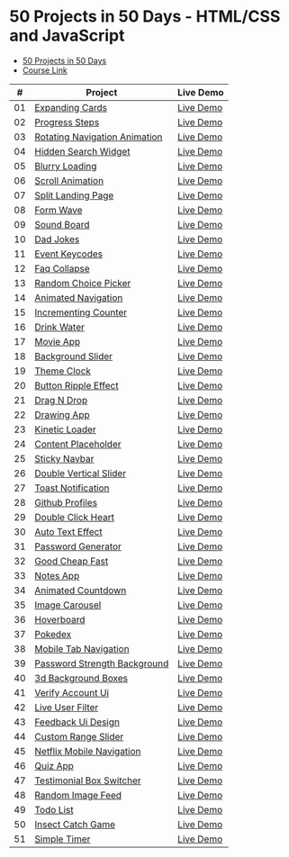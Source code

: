 # 50 Projects in 50 Days - HTML/CSS and JavaScript

-   [50 Projects in 50 Days](https://50projects50days.com/)
-   [Course Link](https://www.traversymedia.com/50-Projects-In-50-Days)

|  #  | Project                                                                                                              | Live Demo                                                                            |
| :-: | -------------------------------------------------------------------------------------------------------------------- | ------------------------------------------------------------------------------------ |
| 01  | [Expanding Cards](https://github.com/sanoojes/50Days-50Projects/tree/main/expanding-cards)                           | [Live Demo](https://sanooj.is-a.dev/50Days-50Projects/expanding-cards/)              |
| 02  | [Progress Steps](https://github.com/sanoojes/50Days-50Projects/tree/main/progress-steps)                             | [Live Demo](https://sanooj.is-a.dev/50Days-50Projects/progress-steps/)               |
| 03  | [Rotating Navigation Animation](https://github.com/sanoojes/50Days-50Projects/tree/main/rotating-nav-animation)      | [Live Demo](https://sanooj.is-a.dev/50Days-50Projects/rotating-nav-animation/)       |
| 04  | [Hidden Search Widget](https://github.com/sanoojes/50Days-50Projects/tree/main/hidden-search-widget)                 | [Live Demo](https://sanooj.is-a.dev/50Days-50Projects/hidden-search-widget/)         |
| 05  | [Blurry Loading](https://github.com/sanoojes/50Days-50Projects/tree/main/blurry-loading)                             | [Live Demo](https://sanooj.is-a.dev/50Days-50Projects/blurry-loading/)               |
| 06  | [Scroll Animation](https://github.com/sanoojes/50Days-50Projects/tree/main/scroll-animation)                         | [Live Demo](https://sanooj.is-a.dev/50Days-50Projects/scroll-animation/)             |
| 07  | [Split Landing Page](https://github.com/sanoojes/50Days-50Projects/tree/main/split-landing-page)                     | [Live Demo](https://sanooj.is-a.dev/50Days-50Projects/split-landing-page/)           |
| 08  | [Form Wave](https://github.com/sanoojes/50Days-50Projects/tree/main/form-wave)                                       | [Live Demo](https://sanooj.is-a.dev/50Days-50Projects/form-wave/)                    |
| 09  | [Sound Board](https://github.com/sanoojes/50Days-50Projects/tree/main/sound-board)                                   | [Live Demo](https://sanooj.is-a.dev/50Days-50Projects/sound-board/)                  |
| 10  | [Dad Jokes](https://github.com/sanoojes/50Days-50Projects/tree/main/dad-jokes)                                       | [Live Demo](https://sanooj.is-a.dev/50Days-50Projects/dad-jokes/)                    |
| 11  | [Event Keycodes](https://github.com/sanoojes/50Days-50Projects/tree/main/event-keycodes)                             | [Live Demo](https://sanooj.is-a.dev/50Days-50Projects/event-keycodes/)               |
| 12  | [Faq Collapse](https://github.com/sanoojes/50Days-50Projects/tree/main/faq-collapse)                                 | [Live Demo](https://sanooj.is-a.dev/50Days-50Projects/faq-collapse/)                 |
| 13  | [Random Choice Picker](https://github.com/sanoojes/50Days-50Projects/tree/main/random-choice-picker)                 | [Live Demo](https://sanooj.is-a.dev/50Days-50Projects/random-choice-picker/)         |
| 14  | [Animated Navigation](https://github.com/sanoojes/50Days-50Projects/tree/main/animated-navigation)                   | [Live Demo](https://sanooj.is-a.dev/50Days-50Projects/animated-navigation/)          |
| 15  | [Incrementing Counter](https://github.com/sanoojes/50Days-50Projects/tree/main/incrementing-counter)                 | [Live Demo](https://sanooj.is-a.dev/50Days-50Projects/incrementing-counter/)         |
| 16  | [Drink Water](https://github.com/sanoojes/50Days-50Projects/tree/main/drink-water)                                   | [Live Demo](https://sanooj.is-a.dev/50Days-50Projects/drink-water/)                  |
| 17  | [Movie App](https://github.com/sanoojes/50Days-50Projects/tree/main/movie-app)                                       | [Live Demo](https://sanooj.is-a.dev/50Days-50Projects/movie-app/)                    |
| 18  | [Background Slider](https://github.com/sanoojes/50Days-50Projects/tree/main/background-slider)                       | [Live Demo](https://sanooj.is-a.dev/50Days-50Projects/background-slider/)            |
| 19  | [Theme Clock](https://github.com/sanoojes/50Days-50Projects/tree/main/theme-clock)                                   | [Live Demo](https://sanooj.is-a.dev/50Days-50Projects/theme-clock/)                  |
| 20  | [Button Ripple Effect](https://github.com/sanoojes/50Days-50Projects/tree/main/button-ripple-effect)                 | [Live Demo](https://sanooj.is-a.dev/50Days-50Projects/button-ripple-effect/)         |
| 21  | [Drag N Drop](https://github.com/sanoojes/50Days-50Projects/tree/main/drag-n-drop)                                   | [Live Demo](https://sanooj.is-a.dev/50Days-50Projects/drag-n-drop/)                  |
| 22  | [Drawing App](https://github.com/sanoojes/50Days-50Projects/tree/main/drawing-app)                                   | [Live Demo](https://sanooj.is-a.dev/50Days-50Projects/drawing-app/)                  |
| 23  | [Kinetic Loader](https://github.com/sanoojes/50Days-50Projects/tree/main/kinetic-loader)                             | [Live Demo](https://sanooj.is-a.dev/50Days-50Projects/kinetic-loader/)               |
| 24  | [Content Placeholder](https://github.com/sanoojes/50Days-50Projects/tree/main/content-placeholder)                   | [Live Demo](https://sanooj.is-a.dev/50Days-50Projects/content-placeholder/)          |
| 25  | [Sticky Navbar](https://github.com/sanoojes/50Days-50Projects/tree/main/sticky-navigation)                           | [Live Demo](https://sanooj.is-a.dev/50Days-50Projects/sticky-navbar/)                |
| 26  | [Double Vertical Slider](https://github.com/sanoojes/50Days-50Projects/tree/main/double-vertical-slider)             | [Live Demo](https://sanooj.is-a.dev/50Days-50Projects/double-vertical-slider/)       |
| 27  | [Toast Notification](https://github.com/sanoojes/50Days-50Projects/tree/main/toast-notification)                     | [Live Demo](https://sanooj.is-a.dev/50Days-50Projects/toast-notification/)           |
| 28  | [Github Profiles](https://github.com/sanoojes/50Days-50Projects/tree/main/github-profiles)                           | [Live Demo](https://sanooj.is-a.dev/50Days-50Projects/github-profiles/)              |
| 29  | [Double Click Heart](https://github.com/sanoojes/50Days-50Projects/tree/main/double-click-heart)                     | [Live Demo](https://sanooj.is-a.dev/50Days-50Projects/double-click-heart/)           |
| 30  | [Auto Text Effect](https://github.com/sanoojes/50Days-50Projects/tree/main/auto-text-effect)                         | [Live Demo](https://sanooj.is-a.dev/50Days-50Projects/auto-text-effect/)             |
| 31  | [Password Generator](https://github.com/sanoojes/50Days-50Projects/tree/main/password-generator)                     | [Live Demo](https://sanooj.is-a.dev/50Days-50Projects/password-generator/)           |
| 32  | [Good Cheap Fast](https://github.com/sanoojes/50Days-50Projects/tree/main/good-cheap-fast)                           | [Live Demo](https://sanooj.is-a.dev/50Days-50Projects/good-cheap-fast/)              |
| 33  | [Notes App](https://github.com/sanoojes/50Days-50Projects/tree/main/notes-app)                                       | [Live Demo](https://sanooj.is-a.dev/50Days-50Projects/notes-app/)                    |
| 34  | [Animated Countdown](https://github.com/sanoojes/50Days-50Projects/tree/main/animated-countdown)                     | [Live Demo](https://sanooj.is-a.dev/50Days-50Projects/animated-countdown/)           |
| 35  | [Image Carousel](https://github.com/sanoojes/50Days-50Projects/tree/main/image-carousel)                             | [Live Demo](https://sanooj.is-a.dev/50Days-50Projects/image-carousel/)               |
| 36  | [Hoverboard](https://github.com/sanoojes/50Days-50Projects/tree/main/hoverboard)                                     | [Live Demo](https://sanooj.is-a.dev/50Days-50Projects/hoverboard/)                   |
| 37  | [Pokedex](https://github.com/sanoojes/50Days-50Projects/tree/main/pokedex)                                           | [Live Demo](https://sanooj.is-a.dev/50Days-50Projects/pokedex/)                      |
| 38  | [Mobile Tab Navigation](https://github.com/sanoojes/50Days-50Projects/tree/main/mobile-tab-navigation)               | [Live Demo](https://sanooj.is-a.dev/50Days-50Projects/mobile-tab-navigation/)        |
| 39  | [Password Strength Background](https://github.com/sanoojes/50Days-50Projects/tree/main/password-strength-background) | [Live Demo](https://sanooj.is-a.dev/50Days-50Projects/password-strength-background/) |
| 40  | [3d Background Boxes](https://github.com/sanoojes/50Days-50Projects/tree/main/3d-boxes-background)                   | [Live Demo](https://sanooj.is-a.dev/50Days-50Projects/3d-background-boxes/)          |
| 41  | [Verify Account Ui](https://github.com/sanoojes/50Days-50Projects/tree/main/verify-account-ui)                       | [Live Demo](https://sanooj.is-a.dev/50Days-50Projects/verify-account-ui/)            |
| 42  | [Live User Filter](https://github.com/sanoojes/50Days-50Projects/tree/main/live-user-filter)                         | [Live Demo](https://sanooj.is-a.dev/50Days-50Projects/live-user-filter/)             |
| 43  | [Feedback Ui Design](https://github.com/sanoojes/50Days-50Projects/tree/main/feedback-ui-design)                     | [Live Demo](https://sanooj.is-a.dev/50Days-50Projects/feedback-ui-design/)           |
| 44  | [Custom Range Slider](https://github.com/sanoojes/50Days-50Projects/tree/main/custom-range-slider)                   | [Live Demo](https://sanooj.is-a.dev/50Days-50Projects/custom-range-slider/)          |
| 45  | [Netflix Mobile Navigation](https://github.com/sanoojes/50Days-50Projects/tree/main/netflix-mobile-navigation)       | [Live Demo](https://sanooj.is-a.dev/50Days-50Projects/netflix-mobile-navigation/)    |
| 46  | [Quiz App](https://github.com/sanoojes/50Days-50Projects/tree/main/quiz-app)                                         | [Live Demo](https://sanooj.is-a.dev/50Days-50Projects/quiz-app/)                     |
| 47  | [Testimonial Box Switcher](https://github.com/sanoojes/50Days-50Projects/tree/main/testimonial-box-switcher)         | [Live Demo](https://sanooj.is-a.dev/50Days-50Projects/testimonial-box-switcher/)     |
| 48  | [Random Image Feed](https://github.com/sanoojes/50Days-50Projects/tree/main/random-image-generator)                  | [Live Demo](https://sanooj.is-a.dev/50Days-50Projects/random-image-feed/)            |
| 49  | [Todo List](https://github.com/sanoojes/50Days-50Projects/tree/main/todo-list)                                       | [Live Demo](https://sanooj.is-a.dev/50Days-50Projects/todo-list/)                    |
| 50  | [Insect Catch Game](https://github.com/sanoojes/50Days-50Projects/tree/main/insect-catch-game)                       | [Live Demo](https://sanooj.is-a.dev/50Days-50Projects/insect-catch-game/)            |
| 51  | [Simple Timer](https://github.com/sanoojes/50Days-50Projects/tree/main/simple-timer)                                 | [Live Demo](https://sanooj.is-a.dev/50Days-50Projects/simple-timer/)                 |
